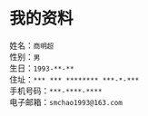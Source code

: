 # 我的资料

姓名：`商明超`  
性别：`男`  
生日：`1993-**-**`  
住址：`*** *** ******** ***-*-***`  
手机号码：`***-****-****`  
电子邮箱：`smchao1993@163.com`  
